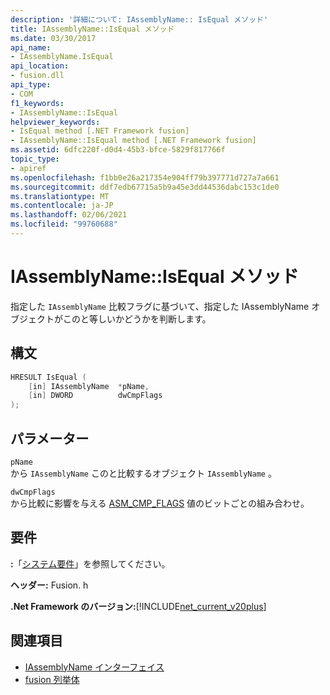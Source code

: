 ```yaml
---
description: '詳細について: IAssemblyName:: IsEqual メソッド'
title: IAssemblyName::IsEqual メソッド
ms.date: 03/30/2017
api_name:
- IAssemblyName.IsEqual
api_location:
- fusion.dll
api_type:
- COM
f1_keywords:
- IAssemblyName::IsEqual
helpviewer_keywords:
- IsEqual method [.NET Framework fusion]
- IAssemblyName::IsEqual method [.NET Framework fusion]
ms.assetid: 6dfc220f-d0d4-45b3-bfce-5829f817766f
topic_type:
- apiref
ms.openlocfilehash: f1bb0e26a217354e904ff79b397771d727a7a661
ms.sourcegitcommit: ddf7edb67715a5b9a45e3dd44536dabc153c1de0
ms.translationtype: MT
ms.contentlocale: ja-JP
ms.lasthandoff: 02/06/2021
ms.locfileid: "99760688"
---
```

# <a name="iassemblynameisequal-method"></a>IAssemblyName::IsEqual メソッド

指定した[](iassemblyname-interface.md) `IAssemblyName` 比較フラグに基づいて、指定した IAssemblyName オブジェクトがこのと等しいかどうかを判断します。  
  
## <a name="syntax"></a>構文  
  
```cpp  
HRESULT IsEqual (  
    [in] IAssemblyName  *pName,  
    [in] DWORD          dwCmpFlags  
);  
```  
  
## <a name="parameters"></a>パラメーター  

 `pName`  
 から `IAssemblyName` このと比較するオブジェクト `IAssemblyName` 。  
  
 `dwCmpFlags`  
 から比較に影響を与える [ASM_CMP_FLAGS](asm-cmp-flags-enumeration.md) 値のビットごとの組み合わせ。  
  
## <a name="requirements"></a>要件  

 **:**「[システム要件](../../get-started/system-requirements.md)」を参照してください。  
  
 **ヘッダー:** Fusion. h  
  
 **.Net Framework のバージョン:**[!INCLUDE[net_current_v20plus](../../../../includes/net-current-v20plus-md.md)]  
  
## <a name="see-also"></a>関連項目

- [IAssemblyName インターフェイス](iassemblyname-interface.md)
- [fusion 列挙体](fusion-enumerations.md)
